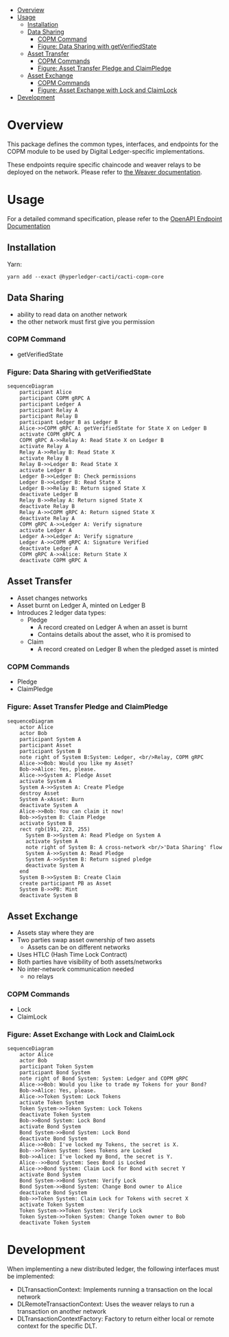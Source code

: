 
- [Overview](#overview)
- [Usage](#usage)
  - [Installation](#installation)
  - [Data Sharing](#data-sharing)
    - [COPM Command](#copm-command)
    - [Figure: Data Sharing with getVerifiedState](#figure-data-sharing-with-getverifiedstate)
  - [Asset Transfer](#asset-transfer)
    - [COPM Commands](#copm-commands)
    - [Figure: Asset Transfer Pledge and ClaimPledge](#figure-asset-transfer-pledge-and-claimpledge)
  - [Asset Exchange](#asset-exchange)
    - [COPM Commands](#copm-commands-1)
    - [Figure: Asset Exchange with Lock and ClaimLock](#figure-asset-exchange-with-lock-and-claimlock)
- [Development](#development)

# Overview

This package defines the common types, interfaces, and endpoints for the
COPM module to be used by Digital Ledger-specific implementations.

These endpoints require specific chaincode and weaver relays to be deployed on the network.
Please refer to [the Weaver documentation](https://hyperledger-cacti.github.io/cacti/weaver/introduction/).


# Usage

For a detailed command specification, please refer to the [OpenAPI Endpoint Documentation](https://hyperledger-cacti.github.io/cacti/references/openapi/cacti-copm-core_openapi/)

## Installation

Yarn: 

    yarn add --exact @hyperledger-cacti/cacti-copm-core


## Data Sharing
 - ability to read data on another network
 - the other network must first give you permission
  
### COPM Command
 - getVerifiedState

### Figure: Data Sharing with getVerifiedState

```mermaid
sequenceDiagram
    participant Alice
    participant COPM gRPC A
    participant Ledger A
    participant Relay A 
    participant Relay B
    participant Ledger B as Ledger B 
    Alice->>COPM gRPC A: getVerifiedState for State X on Ledger B
    activate COPM gRPC A
    COPM gRPC A->>Relay A: Read State X on Ledger B
    activate Relay A
    Relay A->>Relay B: Read State X
    activate Relay B
    Relay B->>Ledger B: Read State X
    activate Ledger B
    Ledger B->>Ledger B: Check permissions 
    Ledger B->>Ledger B: Read State X
    Ledger B->>Relay B: Return signed State X
    deactivate Ledger B
    Relay B->>Relay A: Return signed State X
    deactivate Relay B
    Relay A->>COPM gRPC A: Return signed State X
    deactivate Relay A
    COPM gRPC A->>Ledger A: Verify signature
    activate Ledger A
    Ledger A->>Ledger A: Verify signature
    Ledger A->>COPM gRPC A: Signature Verified
    deactivate Ledger A
    COPM gRPC A->>Alice: Return State X
    deactivate COPM gRPC A
```

## Asset Transfer

 - Asset changes networks
 - Asset burnt on Ledger A, minted on Ledger B
 - Introduces 2 ledger data types:
    - Pledge
       - A record created on Ledger A when an asset is burnt
       - Contains details about the asset, who it is promised to 
   - Claim
        - A record created on Ledger B when the pledged asset is minted
### COPM Commands
  - Pledge
  - ClaimPledge

### Figure: Asset Transfer Pledge and ClaimPledge


```mermaid
sequenceDiagram
    actor Alice
    actor Bob
    participant System A 
    participant Asset
    participant System B
    note right of System B:System: Ledger, <br/>Relay, COPM gRPC
    Alice->>Bob: Would you like my Asset?
    Bob->>Alice: Yes, please.
    Alice->>System A: Pledge Asset
    activate System A
    System A->>System A: Create Pledge
    destroy Asset
    System A-xAsset: Burn
    deactivate System A
    Alice->>Bob: You can claim it now!
    Bob->>System B: Claim Pledge
    activate System B
    rect rgb(191, 223, 255)
      System B->>System A: Read Pledge on System A
      activate System A
      note right of System B: A cross-network <br/>'Data Sharing' flow
      System A->>System A: Read Pledge
      System A->>System B: Return signed pledge
      deactivate System A
    end
    System B->>System B: Create Claim
    create participant PB as Asset
    System B->>PB: Mint
    deactivate System B
```

## Asset Exchange

 - Assets stay where they are
 - Two parties swap asset ownership of two assets
   - Assets can be on different networks
 - Uses HTLC (Hash Time Lock Contract) 
 - Both parties have visibility of both assets/networks
 - No inter-network communication needed 
    - no relays 

### COPM Commands
 - Lock
 - ClaimLock 
  
### Figure: Asset Exchange with Lock and ClaimLock

```mermaid
sequenceDiagram
    actor Alice
    actor Bob
    participant Token System
    participant Bond System
    note right of Bond System: System: Ledger and COPM gRPC
    Alice->>Bob: Would you like to trade my Tokens for your Bond?
    Bob->>Alice: Yes, please.
    Alice->>Token System: Lock Tokens
    activate Token System
    Token System->>Token System: Lock Tokens
    deactivate Token System
    Bob->>Bond System: Lock Bond
    activate Bond System
    Bond System->>Bond System: Lock Bond
    deactivate Bond System
    Alice->>Bob: I've locked my Tokens, the secret is X.
    Bob-->>Token System: Sees Tokens are Locked
    Bob->>Alice: I've locked my Bond, the secret is Y.
    Alice-->>Bond System: Sees Bond is Locked
    Alice->>Bond System: Claim Lock for Bond with secret Y
    activate Bond System
    Bond System->>Bond System: Verify Lock
    Bond System->>Bond System: Change Bond owner to Alice
    deactivate Bond System
    Bob->>Token System: Claim Lock for Tokens with secret X
    activate Token System
    Token System->>Token System: Verify Lock
    Token System->>Token System: Change Token owner to Bob
    deactivate Token System
```


# Development

When implementing a new distributed ledger, the following interfaces must be implemented:

- DLTransactionContext:  Implements running a transaction on the local network
- DLRemoteTransactionContext: Uses the weaver relays to run a transaction on another network
- DLTransactionContextFactory: Factory to return either local or remote context for the specific DLT.
